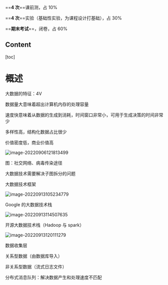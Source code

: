 ==**4 次**==课前测，占 10%

==**4 次**==实验（基础性实验，为课程设计打基础），占 30%

==**期末考试**==，闭卷，占 60%





## Content

[toc]

# 概述



大数据的特征：4V

数据量大意味着超出计算机内存的处理容量



速度快意味着从数据的生成到消耗，时间窗口非常小，可用于生成决策的时间非常少



多样性高，结构化数据占比很少



价值密度低，商业价值高



<img src="https://wangleidetuchuang.oss-cn-beijing.aliyuncs.com/img/image-20220906121813499.png" alt="image-20220906121813499"  />

















图：社交网络、病毒传染途径

大数据技术需要解决子图拆分的问题



大数据技术框架

![image-20220913105234779](https://wangleidetuchuang.oss-cn-beijing.aliyuncs.com/img/image-20220913105234779.png)



Google 的大数据技术栈

<img src="https://wangleidetuchuang.oss-cn-beijing.aliyuncs.com/img/image-20220913114507635.png" alt="image-20220913114507635"  />



开源大数据技术栈（Hadoop 与 spark）

![image-20220913120111279](https://wangleidetuchuang.oss-cn-beijing.aliyuncs.com/img/image-20220913120111279.png)



数据收集层

关系型数据（由数据库导入）

非关系型数据（流式日志文件）

分布式消息队列：解决数据产生和处理速度不匹配

